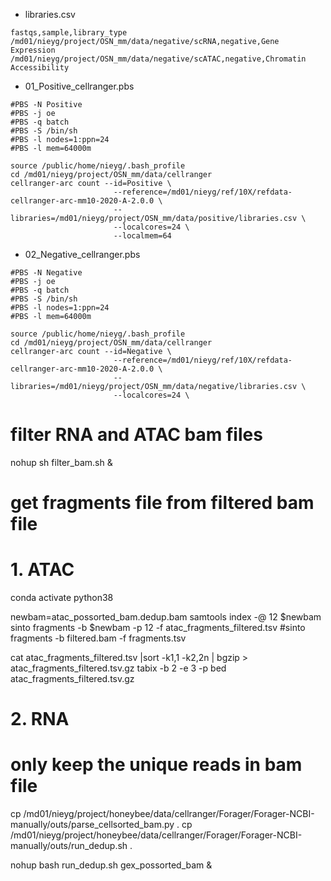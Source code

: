 * libraries.csv
```
fastqs,sample,library_type
/md01/nieyg/project/OSN_mm/data/negative/scRNA,negative,Gene Expression
/md01/nieyg/project/OSN_mm/data/negative/scATAC,negative,Chromatin Accessibility
```

* 01_Positive_cellranger.pbs
```
#PBS -N Positive
#PBS -j oe
#PBS -q batch
#PBS -S /bin/sh
#PBS -l nodes=1:ppn=24
#PBS -l mem=64000m

source /public/home/nieyg/.bash_profile
cd /md01/nieyg/project/OSN_mm/data/cellranger
cellranger-arc count --id=Positive \
                       --reference=/md01/nieyg/ref/10X/refdata-cellranger-arc-mm10-2020-A-2.0.0 \
                       --libraries=/md01/nieyg/project/OSN_mm/data/positive/libraries.csv \
                       --localcores=24 \
                       --localmem=64
```

* 02_Negative_cellranger.pbs
```
#PBS -N Negative
#PBS -j oe
#PBS -q batch
#PBS -S /bin/sh
#PBS -l nodes=1:ppn=24
#PBS -l mem=64000m

source /public/home/nieyg/.bash_profile
cd /md01/nieyg/project/OSN_mm/data/cellranger
cellranger-arc count --id=Negative \
                       --reference=/md01/nieyg/ref/10X/refdata-cellranger-arc-mm10-2020-A-2.0.0 \
                       --libraries=/md01/nieyg/project/OSN_mm/data/negative/libraries.csv \
                       --localcores=24 \
```
# filter RNA and ATAC bam files 

nohup sh filter_bam.sh &

# get fragments file from filtered bam file 
# 1. ATAC 
conda activate python38

newbam=atac_possorted_bam.dedup.bam
samtools index -@ 12 $newbam
sinto fragments -b $newbam -p 12 -f atac_fragments_filtered.tsv 
#sinto fragments -b filtered.bam -f fragments.tsv 

cat atac_fragments_filtered.tsv |sort -k1,1 -k2,2n | bgzip > atac_fragments_filtered.tsv.gz
tabix -b 2 -e 3 -p bed atac_fragments_filtered.tsv.gz

# 2. RNA 

# only keep the unique reads in bam file 

cp /md01/nieyg/project/honeybee/data/cellranger/Forager/Forager-NCBI-manually/outs/parse_cellsorted_bam.py .
cp /md01/nieyg/project/honeybee/data/cellranger/Forager/Forager-NCBI-manually/outs/run_dedup.sh .

nohup bash run_dedup.sh gex_possorted_bam &








